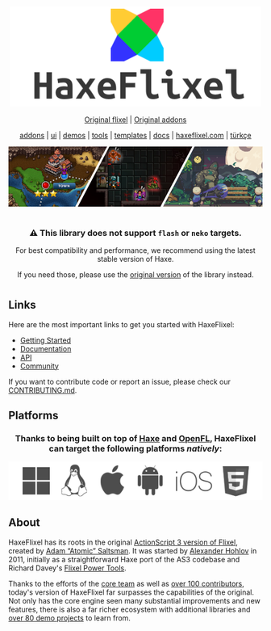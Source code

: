<div align="center">

<link href="https://haxeflixel.com">
  <img src="/images/HaxeFlixel.png" width="500" alt="logo" />
</link>

[Original flixel](https://github.com/HaxeFlixel/flixel) |
[Original addons](https://github.com/HaxeFlixel/flixel-addons)

[addons](https://github.com/dtwotwo/flixel-addons-dtwotwo) | [ui](https://github.com/HaxeFlixel/flixel-ui) | [demos](https://github.com/HaxeFlixel/flixel-demos) | [tools](https://github.com/HaxeFlixel/flixel-tools) | [templates](https://github.com/HaxeFlixel/flixel-templates) | [docs](https://github.com/HaxeFlixel/flixel-docs) | [haxeflixel.com](https://github.com/HaxeFlixel/haxeflixel.com) | [türkçe](https://github.com/HaxeFlixel/flixel/blob/dev/.github/README_TR.md)

<link href="https://haxeflixel.com/showcase">
  <img src="/images/showcase.png" width="600" alt="logo" />
</link>

#
### ⚠️ This library does not support `flash` or `neko` targets.

For best compatibility and performance, we recommend using the latest stable version of Haxe.

If you need those, please use the [original version](https://github.com/HaxeFlixel/flixel) of the library instead.
#

</div>

## Links

Here are the most important links to get you started with HaxeFlixel:

- [Getting Started](https://haxeflixel.com/documentation/getting-started/)
- [Documentation](https://haxeflixel.com/documentation)
- [API](https://api.haxeflixel.com/)
- [Community](https://haxeflixel.com/documentation/community/)

If you want to contribute code or report an issue, please check our [CONTRIBUTING.md](https://github.com/HaxeFlixel/flixel/blob/dev/.github/CONTRIBUTING.md).

## Platforms

<div align="center">

### Thanks to being built on top of [Haxe](https://haxe.org/) and [OpenFL](https://www.openfl.org/), HaxeFlixel can target the following platforms _natively_:

![](images/platforms.png)

</div>

## About

HaxeFlixel has its roots in the original [ActionScript 3 version of Flixel](https://github.com/AdamAtomic/flixel), created by [Adam “Atomic” Saltsman](https://www.adamatomic.com/). It was started by [Alexander Hohlov](https://github.com/beeblerox) in 2011, initially as a straightforward Haxe port of the AS3 codebase and Richard Davey's [Flixel Power Tools](https://www.photonstorm.com/flixel-power-tools).

Thanks to the efforts of the [core team](https://github.com/orgs/HaxeFlixel/people) as well as [over 100 contributors](https://github.com/HaxeFlixel/flixel/graphs/contributors), today's version of HaxeFlixel far surpasses the capabilities of the original. Not only has the core engine seen many substantial improvements and new features, there is also a far richer ecosystem with additional libraries and [over 80 demo projects](https://github.com/HaxeFlixel/flixel-demos) to learn from.
